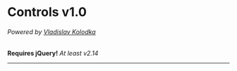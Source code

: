 # Controls v1.0
###### Powered by [Vladislav Kolodka](http://vk.com/vladislavkolodka)

**Requires jQuery!**
*At least v2.14*
___